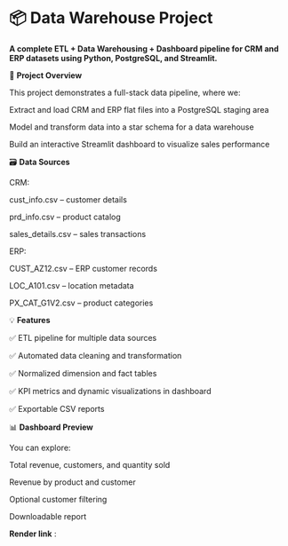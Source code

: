 # 📦 Data Warehouse Project

**A complete ETL + Data Warehousing + Dashboard pipeline for CRM and ERP datasets using Python, PostgreSQL, and Streamlit.**

🚀 **Project Overview**

This project demonstrates a full-stack data pipeline, where we:

Extract and load CRM and ERP flat files into a PostgreSQL staging area

Model and transform data into a star schema for a data warehouse

Build an interactive Streamlit dashboard to visualize sales performance

🗃️ **Data Sources**


CRM:

cust_info.csv – customer details

prd_info.csv – product catalog

sales_details.csv – sales transactions

ERP:

CUST_AZ12.csv – ERP customer records

LOC_A101.csv – location metadata

PX_CAT_G1V2.csv – product categories

💡 **Features**


✅ ETL pipeline for multiple data sources

✅ Automated data cleaning and transformation

✅ Normalized dimension and fact tables

✅ KPI metrics and dynamic visualizations in dashboard

✅ Exportable CSV reports

📊 **Dashboard Preview**


You can explore:


Total revenue, customers, and quantity sold

Revenue by product and customer

Optional customer filtering

Downloadable report



**Render link** : 
